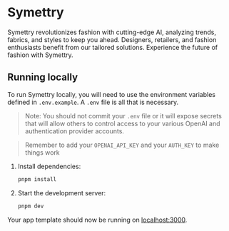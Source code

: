 # Symettry

Symettry revolutionizes fashion with cutting-edge AI, analyzing trends, fabrics, and styles to keep you ahead. Designers, retailers, and fashion enthusiasts benefit from our tailored solutions. Experience the future of fashion with Symettry.

## Running locally

To run Symettry locally, you will need to use the environment variables defined in `.env.example`.  A `.env` file is all that is necessary.

> Note: You should not commit your `.env` file or it will expose secrets that will allow others to control access to your various OpenAI and authentication provider accounts.

> Remember to add your `OPENAI_API_KEY` and your  `AUTH_KEY` to make things work




1. Install dependencies:
    ```bash
    pnpm install
    ```

2. Start the development server:
    ```bash
    pnpm dev
    ```



Your app template should now be running on [localhost:3000](http://localhost:3000/).

